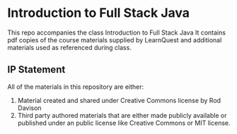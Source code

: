 # Introduction to Full Stack Java
This repo accompanies the class Introduction to Full Stack Java
It contains pdf copies of the course materials supplied by LearnQuest and additional materials used as referenced during class.

## IP Statement
All of the materials in this repository are either:

1. Material created and shared under Creative Commons license by Rod Davison
2. Third party authored materials that are either made publicly available or published under an public license like Creative Commons or MIT license.




